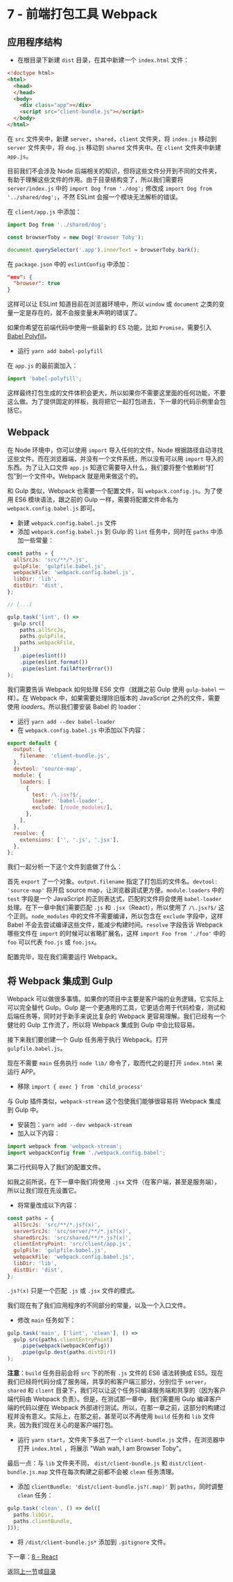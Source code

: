 # 7 - 前端打包工具 Webpack

## 应用程序结构

- 在根目录下新建 `dist` 目录，在其中新建一个 `index.html` 文件：

```html
<!doctype html>
<html>
  <head>
  </head>
  <body>
    <div class="app"></div>
    <script src="client-bundle.js"></script>
  </body>
</html>
```

在 `src` 文件夹中，新建 `server`，`shared`，`client` 文件夹，将 `index.js` 移动到 `server` 文件夹中，将 `dog.js` 移动到 `shared` 文件夹中。在 `client` 文件夹中新建 `app.js`。

目前我们不会涉及 Node 后端相关的知识，但将这些文件分开到不同的文件夹，有助于理解这些文件的作用。由于目录结构变了，所以我们需要将 `server/index.js` 中的 `import Dog from './dog';` 修改成 `import Dog from '../shared/dog';`，不然 ESLint 会报一个模块无法解析的错误。

在 `client/app.js` 中添加：

```javascript
import Dog from '../shared/dog';

const browserToby = new Dog('Browser Toby');

document.querySelector('.app').innerText = browserToby.bark();
```

在 `package.json` 中的 `eslintConfig` 中添加：

```json
"env": {
  "browser": true
}
```

这样可以让 ESLint 知道目前在浏览器环境中，所以 `window` 或 `document` 之类的变量一定是存在的，就不会报变量未声明的错误了。

如果你希望在前端代码中使用一些最新的 ES 功能，比如 `Promise`，需要引入 [Babel Polyfill](https://babeljs.io/docs/usage/polyfill/)。

- 运行 `yarn add babel-polyfill`

在 `app.js` 的最前面加入：

```javascript
import 'babel-polyfill';
```

这样最终打包生成的文件体积会更大，所以如果你不需要这里面的任何功能，不要这么做。为了提供固定的样板，我将把它一起打包进去，下一章的代码示例里会包括它。

## Webpack

在 Node 环境中，你可以使用 `import` 导入任何的文件，Node 根据路径自动寻找这些文件。而在浏览器端，并没有一个文件系统，所以没有可以用 `import` 导入的东西。为了让入口文件 `app.js` 知道它需要导入什么，我们要将整个依赖树“打包”到一个文件中。Webpack 就是用来做这个的。

和 Gulp 类似，Webpack 也需要一个配置文件，叫 `webpack.config.js`。为了使用 ES6 模块语法，跟之前的 Gulp 一样，需要将配置文件命名为 `webpack.config.babel.js` 即可。

- 新建 `webpack.config.babel.js` 文件
- 添加 `webpack.config.babel.js` 到 Gulp 的 `lint` 任务中，同时在 `paths` 中添加一些常量：

```javascript
const paths = {
  allSrcJs: 'src/**/*.js',
  gulpFile: 'gulpfile.babel.js',
  webpackFile: 'webpack.config.babel.js',
  libDir: 'lib',
  distDir: 'dist',
};

// [...]

gulp.task('lint', () =>
  gulp.src([
    paths.allSrcJs,
    paths.gulpFile,
    paths.webpackFile,
  ])
    .pipe(eslint())
    .pipe(eslint.format())
    .pipe(eslint.failAfterError())
);
```

我们需要告诉 Webpack 如何处理 ES6 文件（就跟之前 Gulp 使用 `gulp-babel` 一样）。在 Webpack 中，如果需要处理除旧版本的 JavaScript 之外的文件，需要使用 *loaders*。所以我们要安装 Babel 的 loader：

- 运行 `yarn add --dev babel-loader`
- 在 `webpack.config.babel.js` 中添加以下内容：

```javascript
export default {
  output: {
    filename: 'client-bundle.js',
  },
  devtool: 'source-map',
  module: {
    loaders: [
      {
        test: /\.jsx?$/,
        loader: 'babel-loader',
        exclude: [/node_modules/],
      },
    ],
  },
  resolve: {
    extensions: ['', '.js', '.jsx'],
  },
};
```

我们一起分析一下这个文件到底做了什么：

首先 `export` 了一个对象。`output.filename` 指定了打包后的文件名。`devtool: 'source-map'` 将开启 source map，让浏览器调试更方便。`module.loaders` 中的 `test` 字段是一个 JavaScript 的正则表达式，匹配的文件将会使用 `babel-loader` 处理。在下一章中我们需要匹配 `.js` 和 `.jsx`（React），所以使用了 `/\.jsx?$/` 这个正则。`node_modules` 中的文件不需要编译，所以包含在 `exclude` 字段中，这样 Babel 不会去尝试编译这些文件，能减少构建时间。`resolve` 字段告诉 Webpack 哪些文件在 `import` 的时候可以省略扩展名，这样 `import Foo from './foo'` 中的 `foo` 可以代表 `foo.js` 或 `foo.jsx`。

配置完毕，现在我们需要运行 Webpack。

## 将 Webpack 集成到 Gulp

Webpack 可以做很多事情。如果你的项目中主要是客户端的业务逻辑，它实际上可以完全替代 Gulp。Gulp 是一个更通用的工具，它更适合用于代码检查，测试和后端任务等，同时对于新手来说比复杂的 Webpack 更容易理解。我们已经有一个健壮的 Gulp 工作流了，所以将 Webpack 集成到 Gulp 中会比较容易。

接下来我们要创建一个 Gulp 任务用于执行 Webpack。打开 `gulpfile.babel.js`。

现在不需要 `main` 任务执行 `node lib/` 命令了，取而代之的是打开 `index.html` 来运行 APP。

- 移除 `import { exec } from 'child_process'`

与 Gulp 插件类似，`webpack-stream` 这个包使我们能够很容易将 Webpack 集成到 Gulp 中。

- 安装包：`yarn add --dev webpack-stream`
- 加入以下内容：

```javascript
import webpack from 'webpack-stream';
import webpackConfig from './webpack.config.babel';
```

第二行代码导入了我们的配置文件。

如我之前所说，在下一章中我们将使用 `.jsx` 文件（在客户端，甚至是服务端），所以让我们现在先设置它。

- 将常量改成以下内容：

```javascript
const paths = {
  allSrcJs: 'src/**/*.js?(x)',
  serverSrcJs: 'src/server/**/*.js?(x)',
  sharedSrcJs: 'src/shared/**/*.js?(x)',
  clientEntryPoint: 'src/client/app.js',
  gulpFile: 'gulpfile.babel.js',
  webpackFile: 'webpack.config.babel.js',
  libDir: 'lib',
  distDir: 'dist',
};
```

`.js?(x)` 只是一个匹配 `.js` 或 `.jsx` 文件的模式。

我们现在有了我们应用程序的不同部分的常量，以及一个入口文件。

- 修改 `main` 任务如下：

```javascript
gulp.task('main', ['lint', 'clean'], () =>
  gulp.src(paths.clientEntryPoint)
    .pipe(webpack(webpackConfig))
    .pipe(gulp.dest(paths.distDir))
);
```

**注意**：`build` 任务目前会将 `src` 下的所有 `.js` 文件的 ES6 语法转换成 ES5。现在我们已经将代码分成了服务端，共享的和客户端三部分，分别位于 `server`， `shared` 和 `client` 目录下，我们可以让这个任务只编译服务端和共享的（因为客户端代码由 Webpack 负责）。但是，在测试那一章中，我们需要用 Gulp 编译客户端的代码以便在 Webpack 外部进行测试。所以，在那一章之前，这部分的构建过程并没有意义。实际上，在那之前，甚至可以不再使用 `build` 任务和 `lib` 文件夹，因为我们现在关心的是客户端打包。

- 运行 `yarn start`，文件夹下多出了一个 `client-bundle.js` 文件，在浏览器中打开 `index.html` ，将展示 "Wah wah, I am Browser Toby"。

最后一点：与 `lib` 文件夹不同， `dist/client-bundle.js` 和 `dist/client-bundle.js.map` 文件在每次构建之前都不会被 `clean` 任务清理。

- 添加 `clientBundle: 'dist/client-bundle.js?(.map)'` 到 `paths`，同时调整 `clean` 任务：

```javascript
gulp.task('clean', () => del([
  paths.libDir,
  paths.clientBundle,
]));
```

- 将 `/dist/client-bundle.js*` 添加到 `.gitignore` 文件。

下一章：[8 - React](/tutorial/8-react)

返回[上一节](/tutorial/6-eslint)或[目录](https://github.com/pd4d10/js-stack-from-scratch#目录)